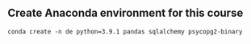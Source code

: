 ## Create Anaconda environment for this course   
 
`conda create -n de python=3.9.1 pandas sqlalchemy psycopg2-binary  `  
